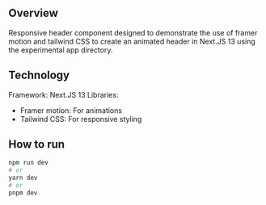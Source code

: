 ## Overview
Responsive header component designed to demonstrate the use of framer motion and tailwind CSS
to create an animated header in Next.JS 13 using the experimental app directory.

## Technology
Framework: Next.JS 13
Libraries: 
- Framer motion: For animations
- Tailwind CSS: For responsive styling

## How to run
```bash
npm run dev
# or
yarn dev
# or
pnpm dev
```
